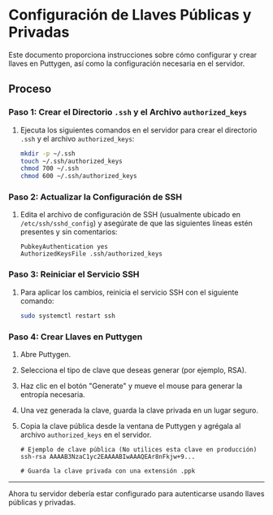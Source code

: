 # Configuración de Llaves Públicas y Privadas

Este documento proporciona instrucciones sobre cómo configurar y crear llaves en Puttygen, así como la configuración necesaria en el servidor.

## Proceso

### Paso 1: Crear el Directorio `.ssh` y el Archivo `authorized_keys`

1. Ejecuta los siguientes comandos en el servidor para crear el directorio `.ssh` y el archivo `authorized_keys`:

    ```bash
    mkdir -p ~/.ssh
    touch ~/.ssh/authorized_keys
    chmod 700 ~/.ssh
    chmod 600 ~/.ssh/authorized_keys
    ```

### Paso 2: Actualizar la Configuración de SSH

1. Edita el archivo de configuración de SSH (usualmente ubicado en `/etc/ssh/sshd_config`) y asegúrate de que las siguientes líneas estén presentes y sin comentarios:

    ```plaintext
    PubkeyAuthentication yes
    AuthorizedKeysFile .ssh/authorized_keys
    ```

### Paso 3: Reiniciar el Servicio SSH

1. Para aplicar los cambios, reinicia el servicio SSH con el siguiente comando:

    ```bash
    sudo systemctl restart ssh
    ```

### Paso 4: Crear Llaves en Puttygen

1. Abre Puttygen.
2. Selecciona el tipo de clave que deseas generar (por ejemplo, RSA).
3. Haz clic en el botón "Generate" y mueve el mouse para generar la entropía necesaria.
4. Una vez generada la clave, guarda la clave privada en un lugar seguro.
5. Copia la clave pública desde la ventana de Puttygen y agrégala al archivo `authorized_keys` en el servidor.

    ```plaintext
    # Ejemplo de clave pública (No utilices esta clave en producción)
    ssh-rsa AAAAB3NzaC1yc2EAAAABIwAAAQEAr8nFkjw+9...

    # Guarda la clave privada con una extensión .ppk
    ```

---

Ahora tu servidor debería estar configurado para autenticarse usando llaves públicas y privadas.
